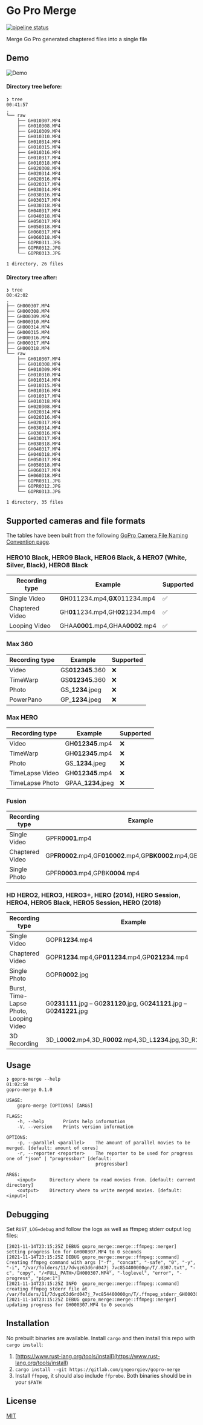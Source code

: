# Go Pro Merge

[![pipeline status](https://gitlab.com/gngeorgiev/gopro-merge/badges/master/pipeline.svg)](https://gitlab.com/gngeorgiev/gopro-merge/-/commits/master)

Merge Go Pro generated chaptered files into a single file

## Demo

![Demo](./resources/screencap.gif)

#### Directory tree before:

```shell
❯ tree                                                                                                                                                00:41:57
.
└── raw
    ├── GH010307.MP4
    ├── GH010308.MP4
    ├── GH010309.MP4
    ├── GH010310.MP4
    ├── GH010314.MP4
    ├── GH010315.MP4
    ├── GH010316.MP4
    ├── GH010317.MP4
    ├── GH010318.MP4
    ├── GH020308.MP4
    ├── GH020314.MP4
    ├── GH020316.MP4
    ├── GH020317.MP4
    ├── GH030314.MP4
    ├── GH030316.MP4
    ├── GH030317.MP4
    ├── GH030318.MP4
    ├── GH040317.MP4
    ├── GH040318.MP4
    ├── GH050317.MP4
    ├── GH050318.MP4
    ├── GH060317.MP4
    ├── GH060318.MP4
    ├── GOPR0311.JPG
    ├── GOPR0312.JPG
    └── GOPR0313.JPG

1 directory, 26 files
```

#### Directory tree after:

```shell
❯ tree                                                                                                                                                00:42:02
.
├── GH000307.MP4
├── GH000308.MP4
├── GH000309.MP4
├── GH000310.MP4
├── GH000314.MP4
├── GH000315.MP4
├── GH000316.MP4
├── GH000317.MP4
├── GH000318.MP4
└── raw
    ├── GH010307.MP4
    ├── GH010308.MP4
    ├── GH010309.MP4
    ├── GH010310.MP4
    ├── GH010314.MP4
    ├── GH010315.MP4
    ├── GH010316.MP4
    ├── GH010317.MP4
    ├── GH010318.MP4
    ├── GH020308.MP4
    ├── GH020314.MP4
    ├── GH020316.MP4
    ├── GH020317.MP4
    ├── GH030314.MP4
    ├── GH030316.MP4
    ├── GH030317.MP4
    ├── GH030318.MP4
    ├── GH040317.MP4
    ├── GH040318.MP4
    ├── GH050317.MP4
    ├── GH050318.MP4
    ├── GH060317.MP4
    ├── GH060318.MP4
    ├── GOPR0311.JPG
    ├── GOPR0312.JPG
    └── GOPR0313.JPG

1 directory, 35 files
```

## Supported cameras and file formats

The tables have been built from the following [GoPro Camera File Naming Convention page](https://community.gopro.com/t5/en/GoPro-Camera-File-Naming-Convention/ta-p/390220#).

### HERO10 Black, HERO9 Black, HERO6 Black, & HERO7 (White, Silver, Black), HERO8 Black

| Recording type  | Example                           | Supported |
| --------------- | --------------------------------- | --------- |
| Single Video    | **GH**011234.mp4,**GX**011234.mp4 | ✅        |
| Chaptered Video | GH**01**1234.mp4,GH**02**1234.mp4 | ✅        |
| Looping Video   | GHAA**0001**.mp4,GHAA**0002**.mp4 | ✅        |

### Max 360

| Recording type | Example           | Supported |
| -------------- | ----------------- | --------- |
| Video          | GS**012345**.360  | ❌        |
| TimeWarp       | GS**012345**.360  | ❌        |
| Photo          | GS\_**1234**.jpeg | ❌        |
| PowerPano      | GP\_**1234**.jpeg | ❌        |

### Max HERO

| Recording type  | Example             | Supported |
| --------------- | ------------------- | --------- |
| Video           | GH**012345**.mp4    | ❌        |
| TimeWarp        | GH**012345**.mp4    | ❌        |
| Photo           | GS\_**1234**.jpeg   | ❌        |
| TimeLapse Video | GH**012345**.mp4    | ❌        |
| TimeLapse Photo | GPAA\_**1234**.jpeg | ❌        |

### Fusion

| Recording type  | Example                                                             | Supported |
| --------------- | ------------------------------------------------------------------- | --------- |
| Single Video    | GPFR**0001**.mp4                                                    | ❌        |
| Chaptered Video | GP**FR0002**.mp4,GF**010002**.mp4,GP**BK0002**.mp4,GB**010002**.mp4 | ❌        |
| Single Photo    | GPFR**0003**.mp4,GPBK**0004**.mp4                                   | ❌        |

### HD HERO2, HERO3, HERO3+, HERO (2014), HERO Session, HERO4, HERO5 Black, HERO5 Session, HERO (2018)

| Recording type                         | Example                                                                  | Supported |
| -------------------------------------- | ------------------------------------------------------------------------ | --------- |
| Single Video                           | GOPR**1234**.mp4                                                         | ❌        |
| Chaptered Video                        | GOPR**1234**.mp4,GP**011234**.mp4,GP**021234**.mp4                       | ❌        |
| Single Photo                           | GOPR**0002**.jpg                                                         | ❌        |
| Burst, Time-Lapse Photo, Looping Video | G0**231111**.jpg – G0**231120**.jpg, G0**241121**.jpg – G0**241221**.jpg | ❌        |
| 3D Recording                           | 3D_L**0002**.mp4,3D_R**0002**.mp4,3D_L**1234**.jpg,3D_R**1234**.jpg      | ❌        |

## Usage

```shell
❯ gopro-merge --help                                                                                                                                  01:02:58
gopro-merge 0.1.0

USAGE:
    gopro-merge [OPTIONS] [ARGS]

FLAGS:
    -h, --help       Prints help information
    -V, --version    Prints version information

OPTIONS:
    -p, --parallel <parallel>    The amount of parallel movies to be merged. [default: amount of cores]
    -r, --reporter <reporter>    The reporter to be used for progress one of "json" | "progressbar" [default:
                                 progressbar]

ARGS:
    <input>     Directory where to read movies from. [default: current directory]
    <output>    Directory where to write merged movies. [default: <input>]
```

## Debugging

Set `RUST_LOG=debug` and follow the logs as well as ffmpeg stderr output log files:

```shell
[2021-11-14T23:15:25Z DEBUG gopro_merge::merge::ffmpeg::merger] setting progress len for GH000307.MP4 to 0 seconds
[2021-11-14T23:15:25Z DEBUG gopro_merge::merge::ffmpeg::command] Creating ffmpeg command with args ["-f", "concat", "-safe", "0", "-y", "-i", "/var/folders/11/7dvgz63d6rd047j_7vc854400000gn/T/.0307.txt", "-c", "copy", "/<FULL_PATH>/GH000307.MP4", "-loglevel", "error", "-progress", "pipe:1"]
[2021-11-14T23:15:25Z INFO  gopro_merge::merge::ffmpeg::command] creating ffmpeg stderr file at /var/folders/11/7dvgz63d6rd047j_7vc854400000gn/T/.ffmpeg_stderr_GH000307.MP4.log
[2021-11-14T23:15:25Z DEBUG gopro_merge::merge::ffmpeg::merger] updating progress for GH000307.MP4 to 0 seconds
```

## Installation

No prebuilt binaries are available. Install `cargo` and then install this repo with `cargo install`:

1. [https://www.rust-lang.org/tools/install](https://www.rust-lang.org/tools/install)
1. `cargo install --git https://gitlab.com/gngeorgiev/gopro-merge`
1. Install `ffmpeg`, it should also include `ffprobe`. Both binaries should be in your `$PATH`

## License

[MIT](LICENSE)
